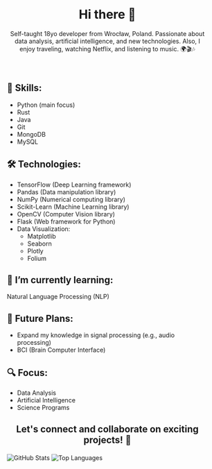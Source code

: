 <div style="padding: 20px; text-align: center;">
  <h1>Hi there 👋</h1>
  <p>Self-taught 18yo developer from Wrocław, Poland. Passionate about data analysis, artificial intelligence, and new technologies. Also, I enjoy traveling, watching Netflix, and listening to music. 🌍🎬🎶</p>
</div>

<div style="margin: 20px;">
  <h2>🚀 Skills:</h2>
  <ul>
    <li>Python (main focus)</li>
    <li>Rust</li>
    <li>Java</li>
    <li>Git</li>
    <li>MongoDB</li>
    <li>MySQL</li>
  </ul>

  <h2>🛠️ Technologies:</h2>
  <ul>
    <li>TensorFlow (Deep Learning framework)</li>
    <li>Pandas (Data manipulation library)</li>
    <li>NumPy (Numerical computing library)</li>
    <li>Scikit-Learn (Machine Learning library)</li>
    <li>OpenCV (Computer Vision library)</li>
    <li>Flask (Web framework for Python)</li>
    <li>Data Visualization:
        <ul>
            <li>Matplotlib</li>
            <li>Seaborn</li>
            <li>Plotly</li>
            <li>Folium</li>
        </ul>
    </li>
</ul>


  <h2>🌱 I’m currently learning:</h2>
  <p>Natural Language Processing (NLP)</p>

  <h2>🎯 Future Plans:</h2>
  <ul>
    <li>Expand my knowledge in signal processing (e.g., audio processing)</li>
    <li>BCI (Brain Computer Interface)</li>
  </ul>

  <h2>🔍 Focus:</h2>
  <ul>
    <li>Data Analysis</li>
    <li>Artificial Intelligence</li>
    <li>Science Programs</li>
  </ul>
</div>

<div style="text-align: center; margin: 20px;">
  <h2>Let's connect and collaborate on exciting projects! 🚀</h2>
</div>

<div style="margin: 20px;">
  <img src="https://github-readme-stats.vercel.app/api?username=iadyo&show_icons=true&theme=radical" alt="GitHub Stats">
  <img src="https://github-readme-stats.vercel.app/api/top-langs/?username=iadyo&layout=compact&theme=radical" alt="Top Languages">
</div>
